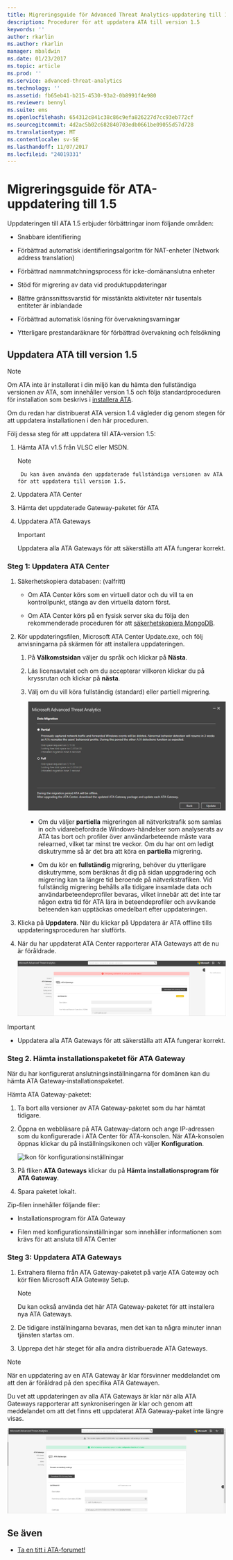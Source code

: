 ```yaml
---
title: Migreringsguide för Advanced Threat Analytics-uppdatering till 1.5 | Microsoft Docs
description: Procedurer för att uppdatera ATA till version 1.5
keywords: ''
author: rkarlin
ms.author: rkarlin
manager: mbaldwin
ms.date: 01/23/2017
ms.topic: article
ms.prod: ''
ms.service: advanced-threat-analytics
ms.technology: ''
ms.assetid: fb65eb41-b215-4530-93a2-0b8991f4e980
ms.reviewer: bennyl
ms.suite: ems
ms.openlocfilehash: 654312c841c38c86c9efa826227d7cc93eb772cf
ms.sourcegitcommit: 4d2ac5b02c682840703edb0661be09055d57d728
ms.translationtype: MT
ms.contentlocale: sv-SE
ms.lasthandoff: 11/07/2017
ms.locfileid: "24019331"
---
```

# <a name="ata-update-to-15-migration-guide"></a>Migreringsguide för ATA-uppdatering till 1.5
Uppdateringen till ATA 1.5 erbjuder förbättringar inom följande områden:

-   Snabbare identifiering

-   Förbättrad automatisk identifieringsalgoritm för NAT-enheter (Network address translation)

-   Förbättrad namnmatchningsprocess för icke-domänanslutna enheter

-   Stöd för migrering av data vid produktuppdateringar

-   Bättre gränssnittssvarstid för misstänkta aktiviteter när tusentals entiteter är inblandade

-   Förbättrad automatisk lösning för övervakningsvarningar

-   Ytterligare prestandaräknare för förbättrad övervakning och felsökning

## <a name="updating-ata-to-version-15"></a>Uppdatera ATA till version 1.5
> [!NOTE]
> Om ATA inte är installerat i din miljö kan du hämta den fullständiga versionen av ATA, som innehåller version 1.5 och följa standardproceduren för installation som beskrivs i [installera ATA](install-ata-step1.md).

Om du redan har distribuerat ATA version 1.4 vägleder dig genom stegen för att uppdatera installationen i den här proceduren.

Följ dessa steg för att uppdatera till ATA-version 1.5:

1.  Hämta ATA v1.5 från VLSC eller MSDN.
      > [!NOTE]
         Du kan även använda den uppdaterade fullständiga versionen av ATA för att uppdatera till version 1.5.


2.  Uppdatera ATA Center

3.  Hämta det uppdaterade Gateway-paketet för ATA

4.  Uppdatera ATA Gateways

    > [!IMPORTANT]
    > Uppdatera alla ATA Gateways för att säkerställa att ATA fungerar korrekt.

### <a name="step-1-update-the-ata-center"></a>Steg 1: Uppdatera ATA Center

1.  Säkerhetskopiera databasen: (valfritt)

    -   Om ATA Center körs som en virtuell dator och du vill ta en kontrollpunkt, stänga av den virtuella datorn först.

    -   Om ATA Center körs på en fysisk server ska du följa den rekommenderade proceduren för att [säkerhetskopiera MongoDB](https://docs.mongodb.org/manual/core/backups/).

2.  Kör uppdateringsfilen, Microsoft ATA Center Update.exe, och följ anvisningarna på skärmen för att installera uppdateringen.

    1.  På **Välkomstsidan** väljer du språk och klickar på **Nästa**.

    2.  Läs licensavtalet och om du accepterar villkoren klickar du på kryssrutan och klickar på **nästa**.

    3.  Välj om du vill köra fullständig (standard) eller partiell migrering.

        ![Välj fullständig eller partiell migrering](media/ATA-center-fullpartial.png)

        -   Om du väljer **partiella** migreringen all nätverkstrafik som samlas in och vidarebefordrade Windows-händelser som analyserats av ATA tas bort och profiler över användarbeteende måste vara relearned, vilket tar minst tre veckor. Om du har ont om ledigt diskutrymme så är det bra att köra en **partiella** migrering.

        -   Om du kör en **fullständig** migrering, behöver du ytterligare diskutrymme, som beräknas åt dig på sidan uppgradering och migrering kan ta längre tid beroende på nätverkstrafiken. Vid fullständig migrering behålls alla tidigare insamlade data och användarbeteendeprofiler bevaras, vilket innebär att det inte tar någon extra tid för ATA lära in beteendeprofiler och avvikande beteenden kan upptäckas omedelbart efter uppdateringen.

3.  Klicka på **Uppdatera**. När du klickar på Uppdatera är ATA offline tills uppdateringsproceduren har slutförts.

4.  När du har uppdaterat ATA Center rapporterar ATA Gateways att de nu är föråldrade.

    ![Bild av föråldrade gateways](media/ATA-center-outdated.png)

> [!IMPORTANT]
> - Uppdatera alla ATA Gateways för att säkerställa att ATA fungerar korrekt.

### <a name="step-2-download-the-ata-gateway-setup-package"></a>Steg 2. Hämta installationspaketet för ATA Gateway
När du har konfigurerat anslutningsinställningarna för domänen kan du hämta ATA Gateway-installationspaketet.

Hämta ATA Gateway-paketet:

1.  Ta bort alla versioner av ATA Gateway-paketet som du har hämtat tidigare.

2.  Öppna en webbläsare på ATA Gateway-datorn och ange IP-adressen som du konfigurerade i ATA Center för ATA-konsolen. När ATA-konsolen öppnas klickar du på inställningsikonen och väljer **Konfiguration**.

    ![Ikon för konfigurationsinställningar](media/ATA-config-icon.png)

3.  På fliken **ATA Gateways** klickar du på **Hämta installationsprogram för ATA Gateway**.

4.  Spara paketet lokalt.

Zip-filen innehåller följande filer:

-   Installationsprogram för ATA Gateway

-   Filen med konfigurationsinställningar som innehåller informationen som krävs för att ansluta till ATA Center

### <a name="step-3-update-the-ata-gateways"></a>Steg 3: Uppdatera ATA Gateways

1.  Extrahera filerna från ATA Gateway-paketet på varje ATA Gateway och kör filen Microsoft ATA Gateway Setup.

    > [!NOTE]
    > Du kan också använda det här ATA Gateway-paketet för att installera nya ATA Gateways.

2.  De tidigare inställningarna bevaras, men det kan ta några minuter innan tjänsten startas om.

3.  Upprepa det här steget för alla andra distribuerade ATA Gateways.

> [!NOTE]
> När en uppdatering av en ATA Gateway är klar försvinner meddelandet om att den är föråldrad på den specifika ATA Gatewayen.

Du vet att uppdateringen av alla ATA Gateways är klar när alla ATA Gateways rapporterar att synkroniseringen är klar och genom att meddelandet om att det finns ett uppdaterat ATA Gateway-paket inte längre visas.

![Bild av uppdaterade gateways](media/ATA-gw-updated.png)

## <a name="see-also"></a>Se även

- [Ta en titt i ATA-forumet!](https://social.technet.microsoft.com/Forums/security/home?forum=mata)
